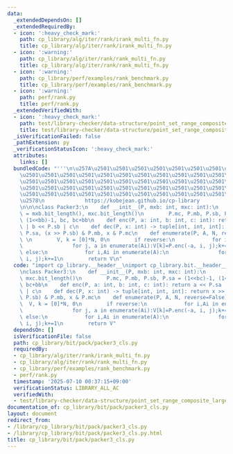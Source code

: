 ```yaml
---
data:
  _extendedDependsOn: []
  _extendedRequiredBy:
  - icon: ':heavy_check_mark:'
    path: cp_library/alg/iter/rank/irank_multi_fn.py
    title: cp_library/alg/iter/rank/irank_multi_fn.py
  - icon: ':warning:'
    path: cp_library/alg/iter/rank/rank_multi_fn.py
    title: cp_library/alg/iter/rank/rank_multi_fn.py
  - icon: ':warning:'
    path: cp_library/perf/examples/rank_benchmark.py
    title: cp_library/perf/examples/rank_benchmark.py
  - icon: ':warning:'
    path: perf/rank.py
    title: perf/rank.py
  _extendedVerifiedWith:
  - icon: ':heavy_check_mark:'
    path: test/library-checker/data-structure/point_set_range_composite_large_array.test.py
    title: test/library-checker/data-structure/point_set_range_composite_large_array.test.py
  _isVerificationFailed: false
  _pathExtension: py
  _verificationStatusIcon: ':heavy_check_mark:'
  attributes:
    links: []
  bundledCode: "'''\n\u257A\u2501\u2501\u2501\u2501\u2501\u2501\u2501\u2501\u2501\u2501\
    \u2501\u2501\u2501\u2501\u2501\u2501\u2501\u2501\u2501\u2501\u2501\u2501\u2501\
    \u2501\u2501\u2501\u2501\u2501\u2501\u2501\u2501\u2501\u2501\u2501\u2501\u2501\
    \u2501\u2501\u2501\u2501\u2501\u2501\u2501\u2501\u2501\u2501\u2501\u2501\u2501\
    \u2501\u2501\u2501\u2501\u2501\u2501\u2501\u2501\u2501\u2501\u2501\u2501\u2501\
    \u2578\n             https://kobejean.github.io/cp-library               \n'''\n\
    \n\n\nclass Packer3:\n    def __init__(P, mxb: int, mxc: int):\n        bb, bc\
    \ = mxb.bit_length(), mxc.bit_length()\n        P.mc, P.mb, P.sb, P.sa = (1<<bc)-1,\
    \ (1<<bb)-1, bc, bc+bb\n    def enc(P, a: int, b: int, c: int): return a << P.sa\
    \ | b << P.sb | c\n    def dec(P, x: int) -> tuple[int, int, int]: return x >>\
    \ P.sa, (x >> P.sb) & P.mb, x & P.mc\n    def enumerate(P, A, N, reverse=False):\
    \ \n        V, k = [0]*N, 0\n        if reverse:\n            for i,Ai in enumerate(A):\n\
    \                for j, a in enumerate(Ai):V[k]=P.enc(-a, i, j);k+=1\n       \
    \ else:\n            for i,Ai in enumerate(A):\n                for j, a in enumerate(Ai):V[k]=P.enc(a,\
    \ i, j);k+=1\n        return V\n"
  code: "import cp_library.__header__\nimport cp_library.bit.__header__\nimport cp_library.bit.pack.__header__\n\
    \nclass Packer3:\n    def __init__(P, mxb: int, mxc: int):\n        bb, bc = mxb.bit_length(),\
    \ mxc.bit_length()\n        P.mc, P.mb, P.sb, P.sa = (1<<bc)-1, (1<<bb)-1, bc,\
    \ bc+bb\n    def enc(P, a: int, b: int, c: int): return a << P.sa | b << P.sb\
    \ | c\n    def dec(P, x: int) -> tuple[int, int, int]: return x >> P.sa, (x >>\
    \ P.sb) & P.mb, x & P.mc\n    def enumerate(P, A, N, reverse=False): \n      \
    \  V, k = [0]*N, 0\n        if reverse:\n            for i,Ai in enumerate(A):\n\
    \                for j, a in enumerate(Ai):V[k]=P.enc(-a, i, j);k+=1\n       \
    \ else:\n            for i,Ai in enumerate(A):\n                for j, a in enumerate(Ai):V[k]=P.enc(a,\
    \ i, j);k+=1\n        return V"
  dependsOn: []
  isVerificationFile: false
  path: cp_library/bit/pack/packer3_cls.py
  requiredBy:
  - cp_library/alg/iter/rank/irank_multi_fn.py
  - cp_library/alg/iter/rank/rank_multi_fn.py
  - cp_library/perf/examples/rank_benchmark.py
  - perf/rank.py
  timestamp: '2025-07-10 00:37:15+09:00'
  verificationStatus: LIBRARY_ALL_AC
  verifiedWith:
  - test/library-checker/data-structure/point_set_range_composite_large_array.test.py
documentation_of: cp_library/bit/pack/packer3_cls.py
layout: document
redirect_from:
- /library/cp_library/bit/pack/packer3_cls.py
- /library/cp_library/bit/pack/packer3_cls.py.html
title: cp_library/bit/pack/packer3_cls.py
---
```

